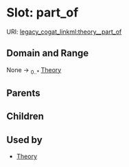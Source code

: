 
# Slot: part_of



URI: [legacy_cogat_linkml:theory__part_of](https://w3id.org/rwblair/legacy-cogat-linkml/theory__part_of)


## Domain and Range

None &#8594;  <sub>0..\*</sub> [Theory](Theory.md)

## Parents


## Children


## Used by

 * [Theory](Theory.md)

